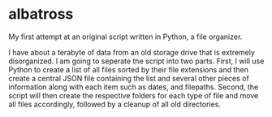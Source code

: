 # albatross
My first attempt at an original script written in Python, a file organizer.

I have about a terabyte of data from an old storage drive that is extremely disorganized. I am going to seperate the script into two parts. First, I will use Python to create a list of all files sorted by their file extensions and then create a central JSON file containing the list and several other pieces of information along with each item such as dates, and filepaths. Second, the script will then create the respective folders for each type of file and move all files accordingly, followed by a cleanup of all old directories.  

